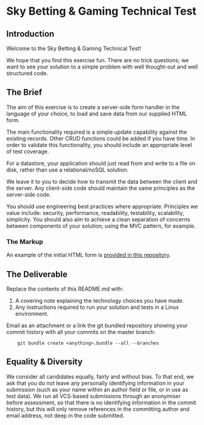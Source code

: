 # Sky Betting & Gaming Technical Test

## Introduction

Welcome to the Sky Betting & Gaming Technical Test!

We hope that you find this exercise fun. There are no trick questions; we want to see your solution to a simple problem with well thought-out and well structured code.


## The Brief

The aim of this exercise is to create a server-side form handler in the language of your choice, to load and save data from our supplied HTML form.

The main functionality required is a simple update capability against the existing records. Other CRUD functions could be added if you have time. In order to validate this functionality, you should include an appropriate level of test coverage.

For a datastore, your application should just read from and write to a file on disk, rather than use a relational/noSQL solution.

We leave it to you to decide how to transmit the data between the client and the server. Any client-side code should maintain the same principles as the server-side code.

You should use engineering best practices where appropriate. Principles we value include: security, performance, readability, testability, scalability, simplicity. You should also aim to achieve a clean separation of concerns between components of your solution; using the MVC pattern, for example.

### The Markup

An example of the initial HTML form is [provided in this repository](markup.html).

## The Deliverable

Replace the contents of this README.md with:

  1. A covering note explaining the technology choices you have made.
  1. Any instructions required to run your solution and tests in a Linux environment.

Email as an attachment or a link the git bundled repository showing your commit history with all your commits on the master branch:

        git bundle create <anything>.bundle --all --branches

## Equality & Diversity

We consider all candidates equally, fairly and without bias.  To that end, we ask that you do not leave any personally identifying information in your submission (such as your name within an author field or file, or in use as test data).  We run all VCS-based submissions through an anonymiser before assessment, so that there is no identifying information in the commit history, but this will only remove references in the committing author and email address, not deep in the code submitted.
